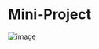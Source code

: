 # Mini-Project

![image](https://user-images.githubusercontent.com/23616987/200723667-b0984942-4779-4325-8b64-8b419fc88159.png)
